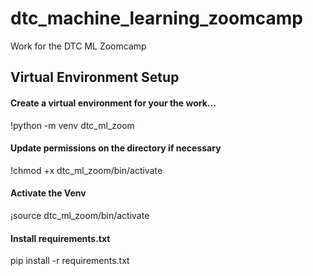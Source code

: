 # dtc_machine_learning_zoomcamp
Work for the DTC ML Zoomcamp



## Virtual Environment Setup

#### Create a virtual environment for your the work...
!python -m venv dtc_ml_zoom

#### Update permissions on the directory if necessary
!chmod +x dtc_ml_zoom/bin/activate

#### Activate the Venv
¡source dtc_ml_zoom/bin/activate

#### Install requirements.txt
pip install -r requirements.txt